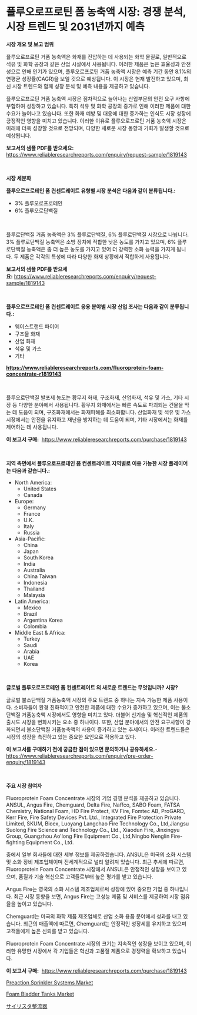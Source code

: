 <p><h1>플루오로프로틴 폼 농축액 시장: 경쟁 분석, 시장 트렌드 및 2031년까지 예측</h1></p><p><strong>시장 개요 및 보고 범위</strong></p>
<p><p>플루오로프로틴 거품 농축액은 화재를 진압하는 데 사용되는 화학 물질로, 일반적으로 석유 및 화학 공장과 같은 산업 시설에서 사용됩니다. 이러한 제품은 높은 효율성과 안전성으로 인해 인기가 있으며, 플루오로프로틴 거품 농축액 시장은 예측 기간 동안 8.1%의 연평균 성장률(CAGR)을 보일 것으로 예상됩니다. 이 시장은 현재 발전하고 있으며, 최신 시장 트렌드와 함께 성장 분석 및 예측 내용을 제공하고 있습니다.</p><p>플루오로프로틴 거품 농축액 시장은 점차적으로 늘어나는 산업부문의 안전 요구 사항에 부합하여 성장하고 있습니다. 특히 석유 및 화학 공장의 증가로 인해 이러한 제품에 대한 수요가 늘어나고 있습니다. 또한 화재 예방 및 대응에 대한 증가하는 인식도 시장 성장에 긍정적인 영향을 미치고 있습니다. 이러한 이유로 플루오로프로틴 거품 농축액 시장은 미래에 더욱 성장할 것으로 전망되며, 다양한 새로운 시장 동향과 기회가 발생할 것으로 예상됩니다.</p></p>
<p><strong>보고서의 샘플 PDF를 받으세요:</strong> <a href="https://www.reliableresearchreports.com/enquiry/request-sample/1819143">https://www.reliableresearchreports.com/enquiry/request-sample/1819143</a></p>
<p>&nbsp;</p>
<p><strong>시장 세분화</strong></p>
<p><strong>플루오로프로테인 폼 컨센트레이트 유형별 시장 분석은 다음과 같이 분류됩니다.:</strong></p>
<p><ul><li>3% 플루오로프로테인</li><li>6% 플루오로단백질</li></ul></p>
<p>&nbsp;</p>
<p><p>플루로단백질 거품 농축액은 3% 플루로단백질, 6% 플루로단백질 시장으로 나뉩니다. 3% 플루로단백질 농축액은 소방 장치에 적합한 낮은 농도를 가지고 있으며, 6% 플루로단백질 농축액은 좀 더 높은 농도를 가지고 있어 더 강력한 소화 능력을 가지게 됩니다. 두 제품은 각각의 특성에 따라 다양한 화재 상황에서 적합하게 사용됩니다.</p></p>
<p><strong>보고서의 샘플 PDF를 받으세요:</strong>&nbsp;<a href="https://www.reliableresearchreports.com/enquiry/request-sample/1819143">https://www.reliableresearchreports.com/enquiry/request-sample/1819143</a></p>
<p>&nbsp;</p>
<p><strong> 플루오로프로테인 폼 컨센트레이트 응용 분야별 시장 산업 조사는 다음과 같이 분류됩니다.:</strong></p>
<p><ul><li>웨이스트랜드 파이어</li><li>구조물 화재</li><li>산업 화재</li><li>석유 및 가스</li><li>기타</li></ul></p>
<p><strong><a href="https://www.reliableresearchreports.com/fluoroprotein-foam-concentrate-r1819143">https://www.reliableresearchreports.com/fluoroprotein-foam-concentrate-r1819143</a></strong></p>
<p>&nbsp;</p>
<p><p>플루오로단백질 발포제 농도는 황무지 화재, 구조화재, 산업화재, 석유 및 가스, 기타 시장 등 다양한 분야에서 사용됩니다. 황무지 화재에서는 빠른 속도로 파괴되는 건물을 막는 데 도움이 되며, 구조화재에서는 화재피해를 최소화합니다. 산업화재 및 석유 및 가스 시장에서는 안전을 유지하고 재난을 방지하는 데 도움이 되며, 기타 시장에서는 화재를 제어하는 데 사용됩니다.</p></p>
<p><strong>이 보고서 구매:</strong>&nbsp; <a href="https://www.reliableresearchreports.com/purchase/1819143">https://www.reliableresearchreports.com/purchase/1819143</a></p>
<p>&nbsp;</p>
<p><strong>지역 측면에서 플루오로프로테인 폼 컨센트레이트 지역별로 이용 가능한 시장 플레이어는 다음과 같습니다.:</strong></p>
<p><ul>
    <li>
        North America:
        <ul>
            <li>United States</li>
            <li>Canada</li>
        </ul>
    </li>
    <li>
        Europe:
        <ul>
            <li>Germany</li>
            <li>France</li>
            <li>U.K.</li>
            <li>Italy</li>
            <li>Russia</li>
        </ul>
    </li>
    <li>
        Asia-Pacific:
        <ul>
            <li>China</li>
            <li>Japan</li>
            <li>South Korea</li>
            <li>India</li>
            <li>Australia</li>
            <li>China Taiwan</li>
            <li>Indonesia</li>
            <li>Thailand</li>
            <li>Malaysia</li>
        </ul>
    </li>
    <li>
        Latin America:
        <ul>
            <li>Mexico</li>
            <li>Brazil</li>
            <li>Argentina Korea</li>
            <li>Colombia</li>
        </ul>
    </li>
    <li>
        Middle East & Africa:
        <ul>
            <li>Turkey</li>
            <li>Saudi</li>
            <li>Arabia</li>
            <li>UAE</li>
            <li>Korea</li>
        </ul>
    </li>
    </ul></p>
<p>&nbsp;</p>
<p><strong>글로벌 플루오로프로테인 폼 컨센트레이트 의 새로운 트렌드는 무엇입니까? 시장?</strong></p>
<p><p>글로벌 불소단백질 거품농축액 시장의 주요 트렌드 중 하나는 지속 가능한 제품 사용이다. 소비자들이 환경 친화적이고 안전한 제품에 대한 수요가 증가하고 있으며, 이는 불소단백질 거품농축액 시장에서도 영향을 미치고 있다. 더불어 신기술 및 혁신적인 제품의 출시도 시장을 변화시키는 요소 중 하나이다. 또한, 산업 분야에서의 안전 요구사항이 강화되면서 불소단백질 거품농축액의 사용이 증가하고 있는 추세이다. 이러한 트렌드들은 시장의 성장을 촉진하고 있는 중요한 요인으로 작용하고 있다.</p></p>
<p><strong>이 보고서를 구매하기 전에 궁금한 점이 있으면 문의하거나 공유하세요.</strong>- <a href="https://www.reliableresearchreports.com/enquiry/pre-order-enquiry/1819143">https://www.reliableresearchreports.com/enquiry/pre-order-enquiry/1819143</a></p>
<p>&nbsp;</p>
<p><strong>주요 시장 참여자</strong></p>
<p><p>Fluoroprotein Foam Concentrate 시장의 기업 경쟁 분석을 제공하고 있습니다. ANSUL, Angus Fire, Chemguard, Delta Fire, Naffco, SABO Foam, FATSA Chemistry, National Foam, HD Fire Protect, KV Fire, Fomtec AB, ProGARD, Kerr Fire, Fire Safety Devices Pvt. Ltd., Integrated Fire Protection Private Limited, SKUM, Bioex, Luoyang Langchao Fire Technology Co., Ltd,Jiangsu Suolong Fire Science and Technology Co., Ltd., Xiaodun Fire, Jinxingyu Group, Guangzhou Ao'long Fire Equipment Co., Ltd,Ningbo Nenglin Fire-fighting Equipment Co., Ltd. </p><p>중에서 일부 회사들에 대한 세부 정보를 제공하겠습니다. ANSUL은 미국의 소화 시스템 및 소화 장비 제조업체이며 전세계적으로 널리 알려져 있습니다. 최근 추세에 따르면, Fluoroprotein Foam Concentrate 시장에서 ANSUL은 안정적인 성장을 보이고 있으며, 품질과 기술 혁신으로 고객들로부터 높은 평가를 받고 있습니다.</p><p>Angus Fire는 영국의 소화 시스템 제조업체로써 성장에 있어 중요한 기업 중 하나입니다. 최근 시장 동향을 보면, Angus Fire는 고성능 제품 및 서비스를 제공하여 시장 점유율을 높이고 있습니다.</p><p>Chemguard는 미국의 화학 제품 제조업체로 산업 소화 용품 분야에서 성과를 내고 있습니다. 최근의 매출액에 따르면, Chemguard는 안정적인 성장세를 유지하고 있으며 고객들에게 높은 신뢰를 받고 있습니다.</p><p>Fluoroprotein Foam Concentrate 시장의 크기는 지속적인 성장을 보이고 있으며, 이러한 유망한 시장에서 각 기업들은 혁신과 고품질 제품으로 경쟁력을 확보하고 있습니다.</p></p>
<p><strong>이 보고서 구매:</strong>&nbsp;&nbsp;<a href="https://www.reliableresearchreports.com/purchase/1819143">https://www.reliableresearchreports.com/purchase/1819143</a></p>
<p><p><a href="https://github.com/dimitrishawkinswaynenp91rgz/Market-Research-Report-List-2/blob/main/preaction-sprinkler-systems-market.md">Preaction Sprinkler Systems Market</a></p><p><a href="https://github.com/changoleonlaverguenzanoexiste/Market-Research-Report-List-3/blob/main/foam-bladder-tanks-market.md">Foam Bladder Tanks Market</a></p><p><a href="https://github.com/one-cool-chick/Market-Research-Report-List-1/blob/main/847630132373.md">サイリスタ整流器</a></p></p>
